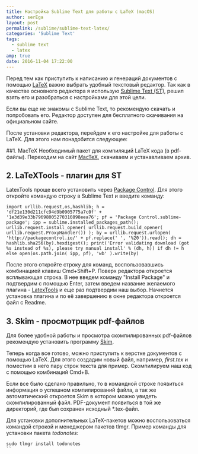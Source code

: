 ```yaml
---
title: Настройка Sublime Text для работы с LaTeX (macOS)
author: serEga
layout: post
permalink: /sublime/sublime-text-latex/
categories: 'Sublime Text'
tags:
  - sublime text
  - latex
amp: true
date: 2016-11-04 17:22:00
---
```


Перед тем как приступить к написанию и генераций документов с помощью [LaTeX](https://ru.wikipedia.org/wiki/LaTeX) важно выбрать удобный текстовый редактор. Так как в качестве основного редактора я использую [Sublime Text (ST)](https://www.sublimetext.com/3), решил взять его и разобраться с настройками для этой цели.

<a href="{{site.img_cdn}}/sublime-latex.jpg" data-lightbox="sublime-text-latex"><amp-img src="{{site.img_cdn}}/sublime-latex-mini.jpg" alt="Пример с LaTeX файлом в Sublime Text" width="600" height="363"></amp-img></a>

Если вы еще не знакомы с Sublime Text, то рекомендую скачать и попробовать его. Редактор доступен для бесплатного скачивания на официальном сайте.

После установки редактора, перейдем к его настройке для работы с LaTeX. Для этого нам понадобится следующее:

##1. MacTeX
Необходимый пакет для компиляций LaTeX кода (в pdf-файлы). Переходим на сайт [MacTeX](https://tug.org/mactex/), скачиваем и устанавливаем архив.

## 2. LaTeXTools - плагин для ST
LatexTools проще всего установить через [Package Control](https://packagecontrol.io/). Для этого откройте командую строку в Sublime Text и введите команду:

```
import urllib.request,os,hashlib; h = 'df21e130d211cfc94d9b0905775a7c0f' + '1e3d39e33b79698005270310898eea76'; pf = 'Package Control.sublime-package'; ipp = sublime.installed_packages_path(); urllib.request.install_opener( urllib.request.build_opener( urllib.request.ProxyHandler()) ); by = urllib.request.urlopen( 'http://packagecontrol.io/' + pf.replace(' ', '%20')).read(); dh = hashlib.sha256(by).hexdigest(); print('Error validating download (got %s instead of %s), please try manual install' % (dh, h)) if dh != h else open(os.path.join( ipp, pf), 'wb' ).write(by)
```

После этого откройте строку для команд, воспользовавшись комбинацией клавиш Cmd+Shift+P. Поверх редактора откроется всплывающая строка. В нее введем команду "Install Package" и подтвердим с помощью Enter, затем введем название желаемого плагина - [LatexTools](https://github.com/SublimeText/LaTeXTools) и еще раз подтвердим наш выбор. Начнется установка плагина и по её завершению в окне редактора откроется файл с Readme.

## 3.  Skim - просмотрщик pdf-файлов
Для более удобной работы и просмотра скомпилированных pdf-файлов рекомендую установить программу [Skim](http://skim-app.sourceforge.net/).

Теперь когда все готово, можно приступить к верстке документов с помощью LaTeX. Для этого создадим новый файл, например, *first.tex* и поместим в него пару строк текста для пример. Скомпилируем наш код с помощью комбинаций Cmd+B.

Если все было сделано правильно, то в командной строке появиться информация о успешном компилирований файла, а так же автоматический откроется Skim в котором можно увидеть скомпилированный файл. PDF-документ появиться в той же директорий, где был сохранен исходный *.tex-файл.

<a href="{{site.img_cdn}}/latex-compiled-skim.jpg" data-lightbox="sublime-text-latex"><amp-img src="{{site.img_cdn}}/latex-compiled-skim-mini.jpg" alt="Просмотр сгенерированного PDF" width="600" height="278"></amp-img></a>

Для установки дополнительных LaTeX-пакетов можно воспользоваться командой строкой и менеджером пакетов tlmgr. Пример команды для установки пакета *todonotes*:
```
sudo tlmgr install todonotes
``
